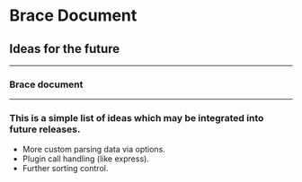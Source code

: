 # Brace Document
## Ideas for the future

----
### Brace document

----

### This is a simple list of ideas which may be integrated into future releases.

* More custom parsing data via options.
* Plugin call handling (like express).
* Further sorting control.
